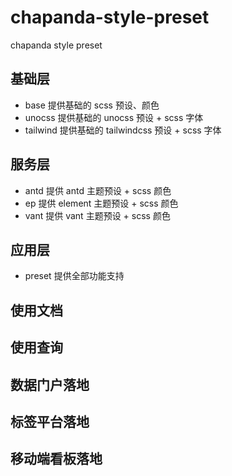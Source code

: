 # chapanda-style-preset
chapanda style preset

## 基础层
* base 提供基础的 scss 预设、颜色
* unocss 提供基础的 unocss 预设 + scss 字体
* tailwind 提供基础的 tailwindcss 预设 + scss 字体

## 服务层
* antd 提供 antd 主题预设  + scss 颜色
* ep 提供 element 主题预设  + scss 颜色
* vant 提供 vant 主题预设  + scss 颜色

## 应用层
* preset 提供全部功能支持




## 使用文档
## 使用查询
## 数据门户落地
## 标签平台落地
## 移动端看板落地
